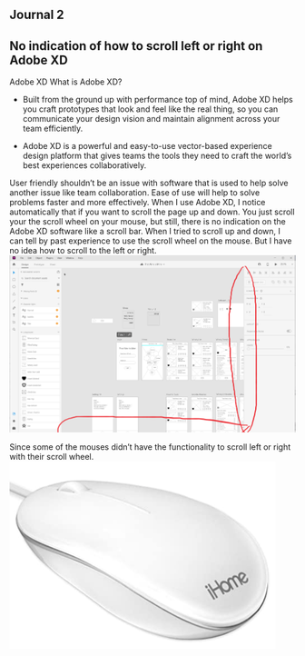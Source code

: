 
## Journal 2

## No indication of how to scroll left or right on Adobe XD

Adobe XD
What is Adobe XD? 
* Built from the ground up with performance top of mind, Adobe XD helps you craft prototypes that look and feel like the real thing, so you can communicate your design vision and maintain alignment across your team efficiently. 

* Adobe XD is a powerful and easy-to-use vector-based experience design platform that gives teams the tools they need to craft the world’s best experiences collaboratively. 

User friendly shouldn’t be an issue with software that is used to help solve another issue like team collaboration. Ease of use will help to solve problems faster and more effectively. When I use Adobe XD, I notice automatically that if you want to scroll the page up and down. You just scroll your the scroll wheel on your mouse, but still, there is no indication on the Adobe XD software like a scroll bar. When I tried to scroll up and down, I can tell by past experience to use the scroll wheel on the mouse. But I have no idea how to scroll to the left or right. 
![adobe xd 1.png](adobe%20xd%201.png)

Since some of the mouses didn’t have the functionality to scroll left or right with their scroll wheel. 
![j2 mouse image](j2%20mouse%20image.png)
